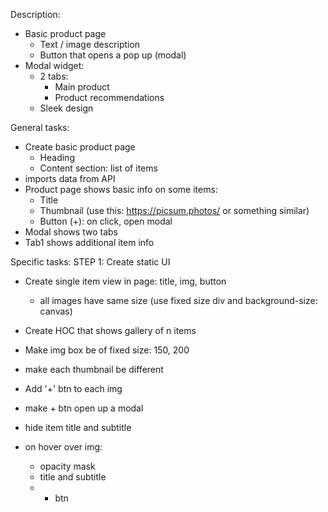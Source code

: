 Description:
- Basic product page
    - Text / image description
    - Button that opens a pop up (modal)
- Modal widget:
    - 2 tabs:
        - Main product
        - Product recommendations
    - Sleek design

General tasks:
- Create basic product page
    - Heading
    - Content section: list of items
- imports data from API
- Product page shows basic info on some items:
    - Title
    - Thumbnail (use this: https://picsum.photos/ or something similar)
    - Button (+): on click, open modal
- Modal shows two tabs
- Tab1 shows additional item info

Specific tasks:
STEP 1: Create static UI
- Create single item view in page: title, img, button
    - all images have same size (use fixed size div and background-size: canvas)
- Create HOC that shows gallery of n items
- Make img box be of fixed size: 150, 200
- make each thumbnail be different
- Add '+' btn to each img
- make + btn open up a modal

- hide item title and subtitle
- on hover over img:
    - opacity mask
    - title and subtitle
    - + btn